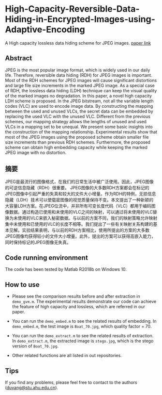 # High-Capacity-Reversible-Data-Hiding-in-Encrypted-Images-using-Adaptive-Encoding

A High capacity lossless data hiding scheme for JPEG images. [paper link](https://arxiv.org/abs/1905.05627v2 )

## Abstract

JPEG is the most popular image format, which is widely used in our daily life. Therefore, reversible data hiding (RDH) for JPEG images is important. Most of the RDH schemes for JPEG images will cause significant distortions and large file size increments in the marked JPEG image. As a special case of RDH, the lossless data hiding (LDH) technique can keep the visual quality of the marked images no degradation. In this paper, a novel high capacity LDH scheme is proposed. In the JPEG bitstream, not all the variable length codes (VLC) are used to encode image data. By constructing the mapping between the used and unused VLCs, the secret data can be embedded by replacing the used VLC with the unused VLC. Different from the previous schemes, our mapping strategy allows the lengths of unused and used VLCs in a mapping set to be unequal. We present some basic insights into the construction of the mapping relationship. Experimental results show that most of the JPEG images using the proposed scheme obtain smaller file size increments than previous RDH schemes. Furthermore, the proposed scheme can obtain high embedding capacity while keeping the marked JPEG image with no distortion.

## 摘要
JPEG是最流行的图像格式，在我们的日常生活中被广泛使用。因此，JPEG图像的可逆信息隐藏（RDH）很重要。 JPEG图像的大多数RDH方案都会在标记的JPEG图像中引起严重的失真和较大的文件大小增量。作为RDH的特例，无损信息隐藏（LDH）技术可以使载密图像的视觉质量保持不变。本文提出了一种新颖的大容量LDH方案。在JPEG位流中，并非所有可变长度代码（VLC）都用于编码图像数据。通过构造已使用和未使用的VLC之间的映射，可以通过将未使用的VLC替换为未使用的VLC来嵌入秘密数据。与以前的方案不同，我们的映射策略允许映射集中未使用和已使用的VLC的长度不相等。我们提出了一些有关映射关系构建的基本见解。实验结果表明，与以前的RDH方案相比，使用所提出的方案的大多数JPEG图像均获得较小的文件大小增量。此外，提出的方案可以获得高嵌入能力，同时保持标记的JPEG图像无失真。

## Code running environment

The code has been tested by Matlab R2018b on Windows 10. 

## How to use

- Please see the comparison results before and after extraction in `demo_gvm.m`. The experimental results demonstrate our code can achieve the feature of high capacity and lossless, which are referred in our paper.

- You can run the  `demo_embed.m` to see the related results of embedding. In  `demo_embed.m`, the test image is `Boat_70.jpg`, which quality factor = 70.


- You can run the  `demo_extract.m` to see the related results of extraction. In  `demo_extract.m`, the extracted image is `stego.jpg`, which is the stego version of `Boat_70.jpg`.
- Other related functions are all listed in out repositories.

## Tips

If you find any problems, please feel free to contact to the authors ([duyang@stu.ahu.edu.cn](mailto:duyang@stu.ahu.edu.cn)).



